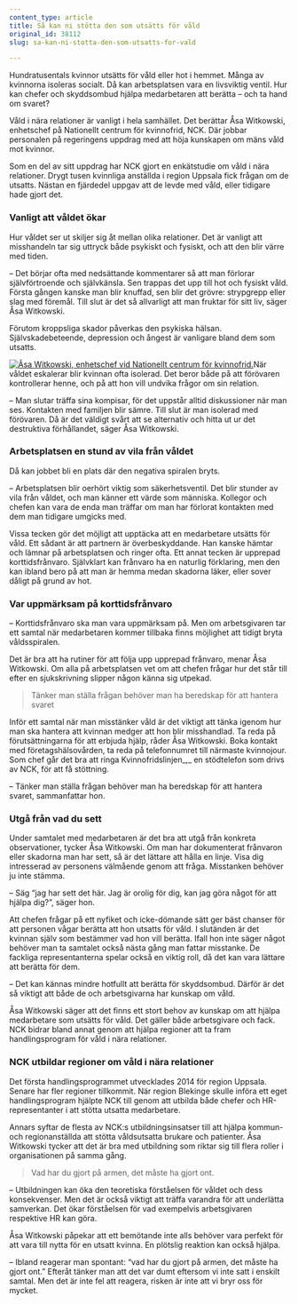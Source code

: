 ```yaml
---
content_type: article
title: Så kan ni stötta den som utsätts för våld
original_id: 38112
slug: sa-kan-ni-stotta-den-som-utsatts-for-vald

---
```


Hundratusentals kvinnor utsätts för våld eller hot i hemmet. Många av kvinnorna isoleras socialt. Då kan arbetsplatsen vara en livsviktig ventil. Hur kan chefer och skyddsombud hjälpa medarbetaren att berätta – och ta hand om svaret?

Våld i nära relationer är vanligt i hela samhället. Det berättar Åsa Witkowski, enhetschef på Nationellt centrum för kvinnofrid, NCK. Där jobbar personalen på regeringens uppdrag med att höja kunskapen om mäns våld mot kvinnor.

Som en del av sitt uppdrag har NCK gjort en enkätstudie om våld i nära relationer. Drygt tusen kvinnliga anställda i region Uppsala fick frågan om de utsatts. Nästan en fjärdedel uppgav att de levde med våld, eller tidigare hade gjort det.

### Vanligt att våldet ökar

Hur våldet ser ut skiljer sig åt mellan olika relationer. Det är vanligt att misshandeln tar sig uttryck både psykiskt och fysiskt, och att den blir värre med tiden.

– Det börjar ofta med nedsättande kommentarer så att man förlorar självförtroende och självkänsla. Sen trappas det upp till hot och fysiskt våld. Första gången kanske man blir knuffad, sen blir det grövre: strypgrepp eller slag med föremål. Till slut är det så allvarligt att man fruktar för sitt liv, säger Åsa Witkowski.

Förutom kroppsliga skador påverkas den psykiska hälsan. Självskadebeteende, depression och ångest är vanligare bland dem som utsatts.

[![Åsa Witkowski, enhetschef vid Nationellt centrum för kvinnofrid.](https://www.suntarbetsliv.se/wp-content/uploads/2019/04/200x220-asa-witkowski.jpg)](https://www.suntarbetsliv.se/wp-content/uploads/2019/04/200x220-asa-witkowski.jpg)När våldet eskalerar blir kvinnan ofta isolerad. Det beror både på att förövaren kontrollerar henne, och på att hon vill undvika frågor om sin relation.

– Man slutar träffa sina kompisar, för det uppstår alltid diskussioner när man ses. Kontakten med familjen blir sämre. Till slut är man isolerad med förövaren. Då är det väldigt svårt att se alternativ och hitta ut ur det destruktiva förhållandet, säger Åsa Witkowski.

### Arbetsplatsen en stund av vila från våldet

Då kan jobbet bli en plats där den negativa spiralen bryts.

– Arbetsplatsen blir oerhört viktig som säkerhetsventil. Det blir stunder av vila från våldet, och man känner ett värde som människa. Kollegor och chefen kan vara de enda man träffar om man har förlorat kontakten med dem man tidigare umgicks med.

Vissa tecken gör det möjligt att upptäcka att en medarbetare utsätts för våld. Ett sådant är att partnern är överbeskyddande. Han kanske hämtar och lämnar på arbetsplatsen och ringer ofta. Ett annat tecken är upprepad korttidsfrånvaro. Självklart kan frånvaro ha en naturlig förklaring, men den kan ibland bero på att man är hemma medan skadorna läker, eller sover dåligt på grund av hot.

### Var uppmärksam på korttidsfrånvaro

– Korttidsfrånvaro ska man vara uppmärksam på. Men om arbetsgivaren tar ett samtal när medarbetaren kommer tillbaka finns möjlighet att tidigt bryta våldsspiralen.

Det är bra att ha rutiner för att följa upp upprepad frånvaro, menar Åsa Witkowski. Om alla på arbetsplatsen vet om att chefen frågar hur det står till efter en sjukskrivning slipper någon känna sig utpekad.

> Tänker man ställa frågan behöver man ha beredskap för att hantera svaret

Inför ett samtal när man misstänker våld är det viktigt att tänka igenom hur man ska hantera att kvinnan medger att hon blir misshandlad. Ta reda på förutsättningarna för att erbjuda hjälp, råder Åsa Witkowski. Boka kontakt med företagshälsovården, ta reda på telefonnumret till närmaste kvinnojour. Som chef går det bra att ringa Kvinnofridslinjen_,_ en stödtelefon som drivs av NCK, för att få stöttning.

– Tänker man ställa frågan behöver man ha beredskap för att hantera svaret, sammanfattar hon.

### Utgå från vad du sett

Under samtalet med medarbetaren är det bra att utgå från konkreta observationer, tycker Åsa Witkowski. Om man har dokumenterat frånvaron eller skadorna man har sett, så är det lättare att hålla en linje. Visa dig intresserad av personens välmående genom att fråga. Misstanken behöver ju inte stämma.

– Säg “jag har sett det här. Jag är orolig för dig, kan jag göra något för att hjälpa dig?”, säger hon.

Att chefen frågar på ett nyfiket och icke-dömande sätt ger bäst chanser för att personen vågar berätta att hon utsatts för våld. I slutänden är det kvinnan själv som bestämmer vad hon vill berätta. Ifall hon inte säger något behöver man ta samtalet också nästa gång man fattar misstanke. De fackliga representanterna spelar också en viktig roll, då det kan vara lättare att berätta för dem.

– Det kan kännas mindre hotfullt att berätta för skyddsombud. Därför är det så viktigt att både de och arbetsgivarna har kunskap om våld.

Åsa Witkowski säger att det finns ett stort behov av kunskap om att hjälpa medarbetare som utsätts för våld. Det gäller både arbetsgivare och fack. NCK bidrar bland annat genom att hjälpa regioner att ta fram handlingsprogram för våld i nära relationer.

### NCK utbildar regioner om våld i nära relationer

Det första handlingsprogrammet utvecklades 2014 för region Uppsala. Senare har fler regioner tillkommit. När region Blekinge skulle införa ett eget handlingsprogram hjälpte NCK till genom att utbilda både chefer och HR-representanter i att stötta utsatta medarbetare.

Annars syftar de flesta av NCK:s utbildningsinsatser till att hjälpa kommun- och regionanställda att stötta våldsutsatta brukare och patienter. Åsa Witkowski tycker att det är bra med utbildning som riktar sig till flera roller i organisationen på samma gång.

> Vad har du gjort på armen, det måste ha gjort ont.

– Utbildningen kan öka den teoretiska förståelsen för våldet och dess konsekvenser. Men det är också viktigt att träffa varandra för att underlätta samverkan. Det ökar förståelsen för vad exempelvis arbetsgivaren respektive HR kan göra.

Åsa Witkowski påpekar att ett bemötande inte alls behöver vara perfekt för att vara till nytta för en utsatt kvinna. En plötslig reaktion kan också hjälpa.

– Ibland reagerar man spontant: “vad har du gjort på armen, det måste ha gjort ont.” Efteråt tänker man att det var dumt eftersom vi inte satt i enskilt samtal. Men det är inte fel att reagera, risken är inte att vi bryr oss för mycket.

